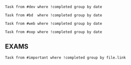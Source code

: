 ~~~ dataview
Task from #dev where !completed group by date
~~~
~~~dataview
Task from #bd  where !completed group by date
~~~
~~~dataview
Task from #web where !completed group by date
~~~
~~~dataview
Task from #oop where !completed group by date
~~~

## EXAMS
~~~ dataview
Task from #important where !completed group by file.link
~~~

